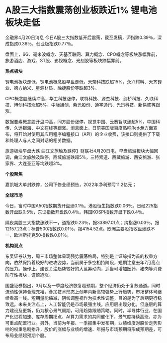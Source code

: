 # A股三大指数震荡创业板跌近1% 锂电池板块走低

金融界4月20日消息 今日A股三大指数低开后震荡，截至发稿，沪指跌0.39％，深成指跌0.36％，创业板指跌0.77％。

盘面上，6G、毫米波概念、天基互联网、算力概念、CPO概念等板块涨幅靠前，旅游酒店、游戏、ST股、影视概念、光刻胶等板块跌幅靠前。

**热点板块**

锂电池板块走低，锂电池概念股早盘走低，天奈科技跌超15%，永兴材料、天齐锂业、德方纳米、星源材质、融捷股份等跌超3%。

CPO概念股继续冲高，华工科技涨停，联特科技、源杰科技、剑桥科技、久联科技、博创科技涨超5%，中际旭创、紫光股份、通宇通讯、光迅科技、新易盛等跟涨。

数据要素概念股开盘冲高，同方股份涨停，视觉中国、云赛智联涨超5%，中国科传、久远银海、中文在线等跟涨。消息面上，日前美国版百度贴吧Reddit方面宣布，将开始对使用其应用程序编程接口（API）的企业收费，该接口则提供了下载和处理人与人之间对话的相关数据。

旅游板块早盘大跌
曲江文旅触及跌停】财联社4月20日电，早盘旅游板块大幅回调，曲江文旅触及跌停，西域旅游跌超5%，三特索道、西藏旅游、西安旅游、张家界、大连圣亚等均跌超3%。

**个股聚焦**

嘉凯城大单封跌停，公司下修业绩预告，2022年净利预亏11.2亿元；

**全球市场**

今日，富时中国A50指数期货开盘涨0.1％。港股恒生指数跌0.06％。日经225指数开盘跌0.5％，东证指数开盘跌0.4％。韩国KOSPI指数开盘下跌0.4％。

隔夜美股三大指数涨跌不一，道指跌0.23％，报33897.01点；纳指涨0.03％，报12157.23点；标普500指数跌0.01％，报4154.52点。欧洲主要股指收盘涨跌不一，欧洲斯托克50指数跌0.01％。

**机构观点**

东吴证券认为，周三市场整体呈现强势震荡格局，特别是上证综指为首的权重方向，依然保持着较好的进攻姿势，当前属于多空相持阶段，短期注意去年7月高点的压力。操作上，建议关注趋势较好的大蓝筹动向，适当可增加医药、猪肉等消费防守性板块，谨慎追涨。

国盛证券指出，3月以及一季度经济恢复超预期，整个经济仍处于复苏通道。同时流动性保持合理充裕，叠加技术形态上创年内新高较强势上行趋势，市场整体可继续看高一线。短期量能缩减，阴线调整视作为技术性调整，目的是为了后期更行稳致远。未来关注点上，人工智能仍是市场最强主线，应用层出现分化，但底层的算力建设及更新，仍为核心景气周期，可用趋势跟随策略。同时，半导体行业，在国产化进程加速、库存周期拐点、AI算力需求的共同催化下，景气度持续高涨，亦为可重点配置行业。另外，当前为年报、一季报集中发布期，业绩维度对股价走势影响的权重急剧抬升，股价的涨幅与业绩的增速、年报与市场预期将形成预期差，可布局业绩超预期个股。

